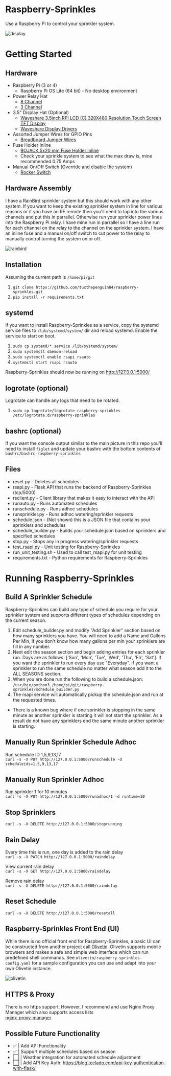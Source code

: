 # Raspberry-Sprinkles
Use a Raspberry Pi to control your sprinkler system.

![display](images/display.jpg "display")

# Getting Started
## Hardware

*   Raspberry Pi (3 or 4)
    *   Raspberry Pi OS Lite (64 bit) - No desktop environment
*   Power Relay Hat
    *   [8 Channel](https://www.amazon.com/gp/product/B08PSFK2L2/ref=ppx_yo_dt_b_asin_title_o03_s00?ie=UTF8&psc=1)
    *   [3 Channel](https://www.amazon.com/gp/product/B07CZL2SKN/ref=ppx_yo_dt_b_asin_title_o02_s00?ie=UTF8&psc=1)
*   3.5" Display Hat (Optional)
    *   [Waveshare 3.5inch RPi LCD (C) 320X480 Resolution Touch Screen TFT Display](https://www.amazon.com/gp/product/B07L1215W5/ref=ppx_yo_dt_b_search_asin_title?ie=UTF8&psc=1)
    *   [Waveshare Display Drivers](https://github.com/waveshare/LCD-show)
*   Assorted Jumper Wires for GPIO Pins
    *   [Breadboard Jumper Wires](https://www.amazon.com/EDGELEC-Breadboard-Optional-Assorted-Multicolored/dp/B07GD2BWPY/ref=sr_1_1_sspa?crid=3CBEKEEVH8FSE&keywords=jumper%2Bwires&qid=1653831397&s=industrial&sprefix=jumper%2Bwires%2Cindustrial%2C140&sr=1-1-spons&spLa=ZW5jcnlwdGVkUXVhbGlmaWVyPUExRU9FNjZTWjhJVzlZJmVuY3J5cHRlZElkPUEwNjQ4OTcyM1RLQ05ZRU1DNlRFSyZlbmNyeXB0ZWRBZElkPUEwOTQ1NDM2MUpBN1RMSkJGREFMWiZ3aWRnZXROYW1lPXNwX2F0ZiZhY3Rpb249Y2xpY2tSZWRpcmVjdCZkb05vdExvZ0NsaWNrPXRydWU&th=1)
*   Fuse Holder Inline
    *   [BOJACK 5x20 mm Fuse Holder Inline](https://www.amazon.com/gp/product/B0813Q4S6P/ref=ppx_yo_dt_b_search_asin_title?ie=UTF8&psc=1)
    * Check your sprinkle system to see what the max draw is, mine recommended 0.75 Amps
*   Manual On/Off Switch (Override and disable the system)
    *   [Rocker Switch](https://www.amazon.com/COOLOOdirect-Solder-Rocker-Switch-Toggle/dp/B071Y7SMVQ/ref=sr_1_3?crid=3OIHRJPLSXAT4&keywords=electronic+switch&qid=1653831746&sprefix=electronic+switch%2Caps%2C172&sr=8-3)

## Hardware Assembly
I have a RainBird sprinkler system but this should work with any other system. If you want to keep the existing sprinkler system in line for various reasons or if you have an RF remote then you'll need to tap into the various channels and put this in parrallel. Otherwise run your sprinkler power lines into the Raspberry Pi relay. I have mine run in parrallel so I have a line run for each channel on the relay to the channel on the sprinkler system. I have an inline fuse and a manual on/off switch to cut power to the relay to manually control turning the system on or off.

![rainbird](images/rainbird.jpg "rainbird")

## Installation
Assuming the current path is ```/home/pi/git```
1. ```git clone https://github.com/tuxthepenguin84/raspberry-sprinkles.git```
1. ```pip install -r requirements.txt```

## systemd
If you want to install Raspberry-Sprinkles as a service, copy the systemd service files to ```/lib/systemd/system/``` dir and reload systemd. Enable the service to start on boot.
1. ```sudo cp systemd/*.service /lib/systemd/system/```
1. ```sudo systemctl daemon-reload```
1. ```sudo systemctl enable rsapi rsauto```
1. ```systemctl start rsapi rsauto```

Raspberry-Sprinkles should now be running on http://127.0.0.1:5000/

## logrotate (optional)
Logrotate can handle any logs that need to be rotated.
1. ```sudo cp logrotate/logrotate-raspberry-sprinkles /etc/logrotate.d/raspberry-sprinkles```

## bashrc (optional)
If you want the console output similar to the main picture in this repo you'll need to install ```figlet``` and update your bashrc with the bottom contents of ```bashrc/bashrc-raspberry-sprinkles```

## Files
* reset.py - Deletes all schedules
* rsapi.py - Flask API that runs the backend of Raspberry-Sprinkles (tcp/5000)
* rsclient.py - Client library that makes it easy to interact with the API
* runauto.py - Runs automated schedules
* runschedule.py - Runs adhoc schedules
* runsprinkler.py - Runs adhoc watering/sprinkler requests
* schedule.json - (Not shown) this is a JSON file that contains your sprinklers and schedules
* schedule_builder.py - Builds your schedule.json based on sprinklers and specified schedules
* stop.py - Stops any in progress watering/sprinkler requests
* test_rsapi.py - Unit testing for Raspberry-Sprinkles
* run_unit_testing.sh - Used to call test_rsapi.py for unit testing
* requirements.txt - Python requirements for Raspberry-Sprinkles

# Running Raspberry-Sprinkles
## Build A Sprinkler Schedule
Raspberry-Sprinkles can build any type of schedule you require for your sprinkler system and supports different types of schedules depending on the current season.

1. Edit schedule_builder.py and modify "Add Sprinkler" section based on how many sprinklers you have. You will need to add a Name and Gallons Per Min, if you don't know how many gallons per min your sprinklers are fill in any number.
1. Next edit the season section and begin adding entries for each sprinkler run. Days are as follows: ['Sun', 'Mon', 'Tue', 'Wed', 'Thu', 'Fri', 'Sat']. If you want the sprinkler to run every day use "Everyday". If you want a sprinkler to run the same schedule no matter what season add it to the ALL SEASONS section.
1. When you are done run the following to build a schedule.json:<br>
```/usr/bin/python3 /home/pi/git/raspberry-sprinkles/schedule_builder.py```
1. The rsapi service will automatically pickup the schedule.json and run at the requested times.
* There is a known bug where if one sprinkler is stopping in the same minute as another sprinkler is starting it will not start the sprinkler. As a result do not have any sprinklers end the same minute another sprinkler is starting.

## Manually Run Sprinkler Schedule Adhoc
Run schedule ID 1,5,9,13,17<br>
```curl -s -X PUT http://127.0.0.1:5000/runschedule -d scheduleids=1,5,9,13,17```

## Manually Run Sprinkler Adhoc
Run sprinkler 1 for 10 minutes<br>
```curl -s -X PUT http://127.0.0.1:5000/runadhoc/1 -d runtime=10```

## Stop Sprinklers
```curl -s -X DELETE http://127.0.0.1:5000/stoprunning```

## Rain Delay
Every time this is run, one day is added to the rain delay<br>
```curl -s -X PATCH http://127.0.0.1:5000/raindelay```

View current rain delay<br>
```curl -s -X GET http://127.0.0.1:5000/raindelay```

Remove rain delay<br>
```curl -s -X DELETE http://127.0.0.1:5000/raindelay```

## Reset Schedule
```curl -s -X DELETE http://127.0.0.1:5000/resetall```

## Raspberry-Sprinkles Front End (UI)
While there is no official front end for Raspberry-Sprinkles, a basic UI can be constructed from another project call [Olivetin](https://github.com/OliveTin/OliveTin). Olivetin supports mobile browsers and makes a safe and simple web interface which can run predefined shell commands. See ```olivetin/raspberry-sprinkles-config.yaml``` for a sample configuration you can use and adapt into your own Olivetin instance.

![olivetin](images/olivetin.jpg "olivetin")

## HTTPS & Proxy
There is no https support. However, I recommend and use Nginx Proxy Manager which also supports access lists<br>
[nginx-proxy-manager](https://github.com/NginxProxyManager/nginx-proxy-manager)

## Possible Future Functionality

- ✅ | Add API Functionality
- ✅ | Support multiple schedules based on season
- ⬜️ | Weather integration for automated schedule adjustment
- ⬜️ | Add API Key Auth: https://blog.teclado.com/api-key-authentication-with-flask/